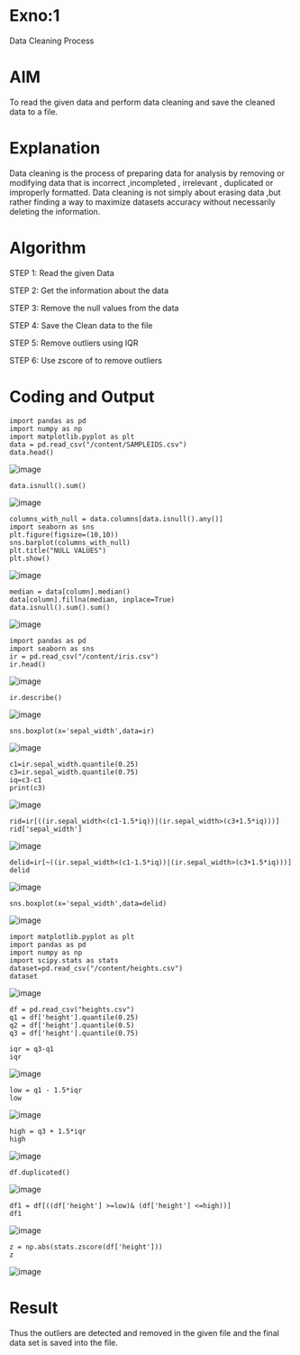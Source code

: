 # Exno:1
Data Cleaning Process

# AIM
To read the given data and perform data cleaning and save the cleaned data to a file.

# Explanation
Data cleaning is the process of preparing data for analysis by removing or modifying data that is incorrect ,incompleted , irrelevant , duplicated or improperly formatted. Data cleaning is not simply about erasing data ,but rather finding a way to maximize datasets accuracy without necessarily deleting the information.

# Algorithm
STEP 1: Read the given Data

STEP 2: Get the information about the data

STEP 3: Remove the null values from the data

STEP 4: Save the Clean data to the file

STEP 5: Remove outliers using IQR

STEP 6: Use zscore of to remove outliers

# Coding and Output
```
import pandas as pd
import numpy as np
import matplotlib.pyplot as plt
data = pd.read_csv("/content/SAMPLEIDS.csv")
data.head()
```

![image](https://github.com/swethaselvarajm/exno1/assets/119525603/c3cfdaef-729a-4e01-987f-c07f055b6097)

```
data.isnull().sum()
```

![image](https://github.com/swethaselvarajm/exno1/assets/119525603/07839fb5-b540-40da-8b00-37f26b1269df)

```
columns_with_null = data.columns[data.isnull().any()]
import seaborn as sns
plt.figure(figsize=(10,10))
sns.barplot(columns_with_null)
plt.title("NULL VALUES")
plt.show()
```

![image](https://github.com/swethaselvarajm/exno1/assets/119525603/b1edc442-94f5-44c1-80ba-110843e2d764)

```
median = data[column].median()
data[column].fillna(median, inplace=True)
data.isnull().sum().sum()
```

![image](https://github.com/swethaselvarajm/exno1/assets/119525603/97e8461a-8aa4-4218-9ca1-cefa64aaed70)

```
import pandas as pd
import seaborn as sns
ir = pd.read_csv("/content/iris.csv")
ir.head()
```

![image](https://github.com/swethaselvarajm/exno1/assets/119525603/d166387a-6b8c-4980-bc26-b4f7903473fb)

```
ir.describe()
```

![image](https://github.com/swethaselvarajm/exno1/assets/119525603/2c53c970-ffe8-4999-adec-cc237c28c104)

```
sns.boxplot(x='sepal_width',data=ir)
```

![image](https://github.com/swethaselvarajm/exno1/assets/119525603/75e10a75-59c4-4cef-85c7-7806b61f5ac6)

```
c1=ir.sepal_width.quantile(0.25)
c3=ir.sepal_width.quantile(0.75)
iq=c3-c1
print(c3)
```

![image](https://github.com/swethaselvarajm/exno1/assets/119525603/b8780026-b359-470a-b38a-bf41876132bd)

```
rid=ir[((ir.sepal_width<(c1-1.5*iq))|(ir.sepal_width>(c3+1.5*iq)))]
rid['sepal_width']
```

![image](https://github.com/swethaselvarajm/exno1/assets/119525603/a30e69d4-2c6a-4dd4-b5ff-e05cba073877)

```
delid=ir[~((ir.sepal_width<(c1-1.5*iq))|(ir.sepal_width>(c3+1.5*iq)))]
delid
```

![image](https://github.com/swethaselvarajm/exno1/assets/119525603/fd3decd6-f88c-4918-804d-47e67ec47413)

```
sns.boxplot(x='sepal_width',data=delid)
```

![image](https://github.com/swethaselvarajm/exno1/assets/119525603/d87bc370-90e3-496e-8f65-00537e7da6c3)

```
import matplotlib.pyplot as plt
import pandas as pd
import numpy as np
import scipy.stats as stats
dataset=pd.read_csv("/content/heights.csv")
dataset
```

![image](https://github.com/swethaselvarajm/exno1/assets/119525603/854b68a0-eb20-4888-9e0f-f49b36c829a8)

```
df = pd.read_csv("heights.csv")
q1 = df['height'].quantile(0.25)
q2 = df['height'].quantile(0.5)
q3 = df['height'].quantile(0.75)
```

```
iqr = q3-q1
iqr
```

![image](https://github.com/swethaselvarajm/exno1/assets/119525603/f00e0e01-b651-47de-9ed8-9a829f11ca91)

```
low = q1 - 1.5*iqr
low
```

![image](https://github.com/swethaselvarajm/exno1/assets/119525603/0982c2b2-066d-4a51-859e-504bbaf9aa90)

```
high = q3 + 1.5*iqr
high
```

![image](https://github.com/swethaselvarajm/exno1/assets/119525603/46626b10-2a30-4ee4-92d2-ba5180ab1dd1)

```
df.duplicated()
```

![image](https://github.com/swethaselvarajm/exno1/assets/119525603/55921ef3-d88a-4e42-993b-14f6eb97dd65)

```
df1 = df[((df['height'] >=low)& (df['height'] <=high))]
df1
```

![image](https://github.com/swethaselvarajm/exno1/assets/119525603/793e3f4b-c4e7-43e7-bc82-1120d819cb04)

```
z = np.abs(stats.zscore(df['height']))
z
```

![image](https://github.com/swethaselvarajm/exno1/assets/119525603/07ab8105-8d9c-49f7-b8f6-df8d966ba14b)

# Result
Thus the outliers are detected and removed in the given file and the final data set is saved into the file.
